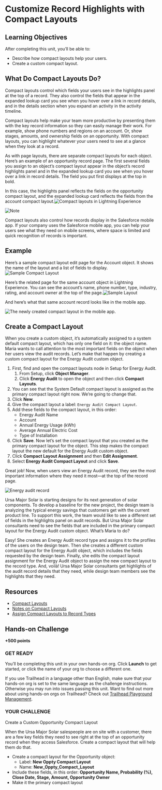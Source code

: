 # Customize Record Highlights with Compact Layouts

## Learning Objectives
After completing this unit, you’ll be able to:
- Describe how compact layouts help your users.
- Create a custom compact layout.


## What Do Compact Layouts Do?
Compact layouts control which fields your users see in the highlights panel at the top of a record. They also control the fields that appear in the expanded lookup card you see when you hover over a link in record details, and in the details section when you expand an activity in the activity timeline.

Compact layouts help make your team more productive by presenting them with the key record information so they can easily manage their work. For example, show phone numbers and regions on an account. Or, show stages, amounts, and ownership fields on an opportunity. With compact layouts, you can highlight whatever your users need to see at a glance when they look at a record.

As with page layouts, there are separate compact layouts for each object. Here’s an example of an opportunity record page. The first several fields you assign to an object’s compact layout appear in the object’s record highlights panel and in the expanded lookup card you see when you hover over a link in record details. The field you put first displays at the top in bold.

In this case, the highlights panel reflects the fields on the opportunity compact layout, and the expanded lookup card reflects the fields from the account compact layout.![Compact layouts in Lightning Experience](https://res.cloudinary.com/hy4kyit2a/f_auto,fl_lossy,q_70/learn/modules/lex_customization/lex_customization_compact_layouts/images/b14daa70500c21a6f736455a51c31599_compact-layouts-in-lex.png)

![Note](https://res.cloudinary.com/hy4kyit2a/image/upload/doc/trailhead/en-usb473bb5ea1b7e61dfb07e6a7e547de6b.gif)

Compact layouts also control how records display in the Salesforce mobile app. If your company uses the Salesforce mobile app, you can help your users see what they need on mobile screens, where space is limited and quick recognition of records is important.

## Example
Here’s a sample compact layout edit page for the Account object. It shows the name of the layout and a list of fields to display. 
![Sample Compact Layout](https://res.cloudinary.com/hy4kyit2a/f_auto,fl_lossy,q_70/learn/modules/lex_customization/lex_customization_compact_layouts/images/ec80a695c37bf814cfafa9f808d57e0c_compact-layout-create.png)

Here’s the related page for the same account object in Lightning Experience. You can see the account’s name, phone number, type, industry, rating, and account owner at the top of the page.![Sample Layout](https://res.cloudinary.com/hy4kyit2a/f_auto,fl_lossy,q_70/learn/modules/lex_customization/lex_customization_compact_layouts/images/8242162d1433a855501a8705f07ee71b_compact-layout-example-lex.png)

And here’s what that same account record looks like in the mobile app.

![The newly created compact layout in the mobile app.](https://res.cloudinary.com/hy4kyit2a/f_auto,fl_lossy,q_70/learn/modules/lex_customization/lex_customization_compact_layouts/images/996e7c2e8874483fb860cde85fe5e2fb_compact-layout-example-s-1.png)



## Create a Compact Layout
When you create a custom object, it’s automatically assigned to a system default compact layout, which has only one field on it: the object name. Maria wants to call attention to the most important fields on the object when her users view the audit records. Let’s make that happen by creating a custom compact layout for the Energy Audit custom object.

1. First, find and open the compact layouts node in Setup for Energy Audit.
   1. From Setup, click **Object Manager**.
   2. Click **Energy Audit** to open the object and then click **Compact Layouts**.
2. You can see that the System Default compact layout is assigned as the primary compact layout right now. We’re going to change that.
3. Click **New**.
4. Give the compact layout a label: `Energy Audit Compact Layout`.
5. Add these fields to the compact layout, in this order:
   - Energy Audit Name
   - Account
   - Annual Energy Usage (kWh)
   - Average Annual Electric Cost
   - Type of Installation
6. Click **Save**.
   Now let’s set the compact layout that you created as the primary compact layout for the object. This step makes the compact layout the new default for the Energy Audit custom object.
7. Click **Compact Layout Assignment** and then **Edit Assignment**.
8. Select **Energy Audit Compact Layout** and click **Save**.

Great job! Now, when users view an Energy Audit record, they see the most important information where they need it most—at the top of the record page.

![Energy audit record](https://res.cloudinary.com/hy4kyit2a/f_auto,fl_lossy,q_70/learn/modules/lex_customization/lex_customization_compact_layouts/images/0b96161387f9a9124e57d3bd917ecb4e_lex-customization-compact-layout-energy-audit.png)

Ursa Major Solar is starting designs for its next generation of solar components. To develop a baseline for the new project, the design team is analyzing the typical energy savings that customers get with the current product line. To support this work, the team would like to see a different set of fields in the highlights panel on audit records. But Ursa Major Solar consultants need to see the fields that are included in the primary compact layout for the Energy Audit custom object. What’s Maria to do?

Easy! She creates an Energy Audit record type and assigns it to the profiles of the users on the design team. Then she creates a different custom compact layout for the Energy Audit object, which includes the fields requested by the design team. Finally, she edits the compact layout assignment for the Energy Audit object to assign the new compact layout to the record type. And, voilà! Ursa Major Solar consultants get highlights of the audit record details that they need, while design team members see the highlights that they need.



## Resources
- [Compact Layouts](https://help.salesforce.com/HTViewHelpDoc?id=compact_layout_overview.htm&language=en_US)
- [Notes on Compact Layouts](https://help.salesforce.com/HTViewHelpDoc?id=compact_layout_notes.htm&language=en_US)
- [Assign Compact Layouts to Record Types](https://help.salesforce.com/HTViewHelpDoc?id=compact_layout_assign.htm&language=en_US)

## Hands-on Challenge

**+500 points**

### GET READY
You’ll be completing this unit in your own hands-on org. Click **Launch** to get started, or click the name of your org to choose a different one.

If you use Trailhead in a language other than English, make sure that your hands-on org is set to the same language as the challenge instructions. Otherwise you may run into issues passing this unit. Want to find out more about using hands-on orgs on Trailhead? Check out [Trailhead Playground Management](https://trailhead.salesforce.com/en/content/learn/modules/trailhead_playground_management).

### YOUR CHALLENGE
Create a Custom Opportunity Compact Layout

When the Ursa Major Solar salespeople are on site with a customer, there are a few key fields they need to see right at the top of an opportunity record when they access Salesforce. Create a compact layout that will help them do that.

- Create a compact layout for the Opportunity object:
  - Label: **New Oppty Compact Layout**
  - Name: **New_Oppty_Compact_Layout**
- Include these fields, in this order: **Opportunity Name, Probability (%), Close Date, Stage, Amount, Opportunity Owner**
- Make it the primary compact layout